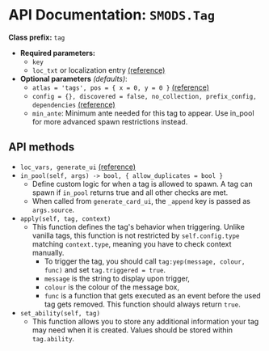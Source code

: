# API Documentation: `SMODS.Tag`
**Class prefix:** `tag`
- **Required parameters:**
    - `key`
    - `loc_txt` or localization entry [(reference)](https://github.com/Steamodded/smods/wiki/Localization)
- **Optional parameters** *(defaults)*:
    - `atlas = 'tags', pos = { x = 0, y = 0 }` [(reference)](https://github.com/Steamodded/smods/wiki/SMODS.Atlas#applying-textures-to-cards)
    - `config = {}, discovered = false, no_collection, prefix_config, dependencies` [(reference)](https://github.com/Steamodded/smods/wiki/API-Documentation#common-parameters) 
    - `min_ante`: Minimum ante needed for this tag to appear. Use in_pool for more advanced spawn restrictions instead.

## API methods
- `loc_vars, generate_ui` [(reference)](https://github.com/Steamodded/wiki/Localization#Localization-functions)
- `in_pool(self, args) -> bool, { allow_duplicates = bool }`
	- Define custom logic for when a tag is allowed to spawn. A tag can spawn if `in_pool` returns true and all other checks are met.
	- When called from `generate_card_ui`, the `_append` key is passed as `args.source`.
- `apply(self, tag, context)`
    - This function defines the tag's behavior when triggering. Unlike vanilla tags, this function is not restricted by `self.config.type` matching `context.type`, meaning you have to check context manually.
        - To trigger the tag, you should call `tag:yep(message, colour, func)` and set `tag.triggered = true`.
        - `message` is the string to display upon trigger,
        - `colour` is the colour of the message box,
        - `func` is a function that gets executed as an event before the used tag gets removed. This function should always return `true`.
- `set_ability(self, tag)`
    - This function allows you to store any additional information your tag may need when it is created. Values should be stored within `tag.ability`.

